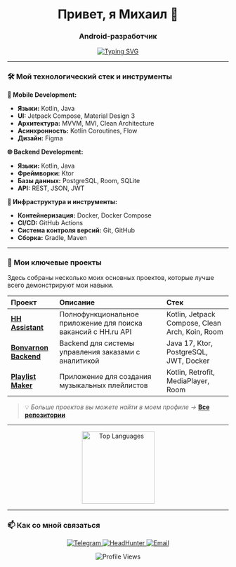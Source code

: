 <h1 align="center">Привет, я Михаил 👋</h1>
<h3 align="center">Android-разработчик</h3>

<p align="center">
  <a href="https://git.io/typing-svg"><img src="https://readme-typing-svg.demolab.com?font=Fira+Code&weight=600&size=26&duration=4000&pause=1000&color=1D74F7&center=true&vCenter=true&width=435&lines=Android+%7C+Kotlin;Jetpack+Compose;Ktor+%7C+Java;Clean+Architecture" alt="Typing SVG" /></a>
</p>

---

### 🛠 Мой технологический стек и инструменты

**📱 Mobile Development:**
*   **Языки:** Kotlin, Java
*   **UI:** Jetpack Compose, Material Design 3
*   **Архитектура:** MVVM, MVI, Clean Architecture
*   **Асинхронность:** Kotlin Coroutines, Flow
*   **Дизайн:** Figma

**🌐 Backend Development:**
*   **Языки:** Kotlin, Java
*   **Фреймворки:** Ktor
*   **Базы данных:** PostgreSQL, Room, SQLite
*   **API:** REST, JSON, JWT

**🔧 Инфраструктура и инструменты:**
*   **Контейнеризация:** Docker, Docker Compose
*   **CI/CD:** GitHub Actions
*   **Система контроля версий:** Git, GitHub
*   **Сборка:** Gradle, Maven

---

### 🚀 Мои ключевые проекты

Здесь собраны несколько моих основных проектов, которые лучше всего демонстрируют мои навыки.

| Проект | Описание | Стек |
| :--- | :--- | :--- |
| **[HH Assistant](https://github.com/MakueB/diplom_HH_app)** | Полнофункциональное приложение для поиска вакансий с HH.ru API | Kotlin, Jetpack Compose, Clean Arch, Koin, Room |
| **[Bonvarnon Backend](https://github.com/MakueB/bonvarnon_backend)** | Backend для системы управления заказами с аналитикой | Java 17, Ktor, PostgreSQL, JWT, Docker |
| **[Playlist Maker](https://github.com/MakueB/Playlist-Maker)** | Приложение для создания музыкальных плейлистов | Kotlin, Retrofit, MediaPlayer, Room |

> 💡 *Больше проектов вы можете найти в моем профиле →* [**Все репозитории**](https://github.com/MakueB?tab=repositories)

---

<p align="center">
  <img src="https://github-readme-stats.vercel.app/api/top-langs/?username=MakueB&layout=compact&theme=transparent&hide_border=true&langs_count=8&hide=html,css" alt="Top Languages" height="165"/>
</p>

---

### 📫 Как со мной связаться

<p align="center">
  <a href="https://t.me/makievmisha">
    <img src="https://img.shields.io/badge/Telegram-2CA5E0?style=for-the-badge&logo=telegram&logoColor=white" alt="Telegram"/>
  </a>
  <a href="https://hh.ru/resume/00f13d52ff0f5f23ee0039ed1f79336d6b6d31">
    <img src="https://img.shields.io/badge/HeadHunter-red?style=for-the-badge&logo=hh.ru&logoColor=white" alt="HeadHunter"/>
  </a>
  <a href="mailto:iam@makievmisha.ru">
        <img src="https://img.shields.io/badge/Email-FF0000?style=for-the-badge&logo=yandex&logoColor=white" alt="Email"/>
  </a>
</p>

<p align="center">
  <img src="https://komarev.com/ghpvc/?username=MakueB&style=flat-square&color=blue" alt="Profile Views"/>
</p>

